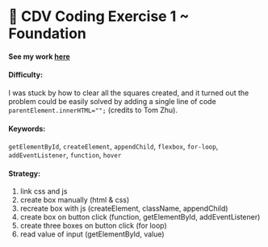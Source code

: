 # 👾 CDV Coding Exercise 1 ~ Foundation

#### See my work [here](https://zoexiao0516.github.io/cdv-student/coding-exercises/coding-foundation/index.html)

#### Difficulty:
I was stuck by how to clear all the squares created, and it turned out the problem could be easily solved by adding a single line of code `parentElement.innerHTML="";` (credits to Tom Zhu).

#### Keywords:
`getElementById`, `createElement`, `appendChild`, `flexbox`, `for-loop`, `addEventListener`, `function`, `hover`

#### Strategy:
1. link css and js
1. create box manually (html & css)
1. recreate box with js (createElement, className, appendChild)
1. create box on button click (function, getElementById, addEventListener)
1. create three boxes on button click (for loop)
1. read value of input (getElementById, value)
